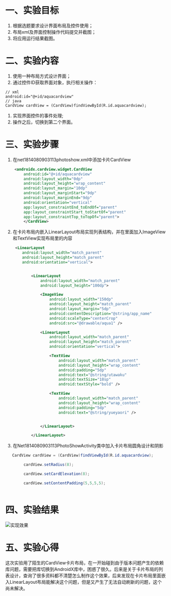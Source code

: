 # 一、实验目标

 1. 根据选题要求设计界面布局及控件使用；
 2. 布局xml及界面控制操作代码提交并截图；
 3. 将应用运行结果截图。

 # 二、实验内容

 1. 使用一种布局方式设计界面；
 2. 通过控件ID获取界面对象，执行相关操作：

 ```
// xml
android:id="@+id/aquacardview"
// java
CardView cardView = (CardView)findViewById(R.id.aquacardview);

```

1. 实现界面控件的事件处理;
2. 操作之后，切换到第二个界面。

 # 三、实验步骤

 1. 在net1814080903113photoshow.xml中添加卡片CardView

```xml
    <androidx.cardview.widget.CardView
        android:id="@+id/aquacardview"
        android:layout_width="0dp"
        android:layout_height="wrap_content"
        android:layout_margin="10dp"
        android:layout_marginStart="9dp"
        android:layout_marginEnd="9dp"
        android:orientation="vertical"
        app:layout_constraintEnd_toEndOf="parent"
        app:layout_constraintStart_toStartOf="parent"
        app:layout_constraintTop_toTopOf="parent">
        </CardView>
```

2. 在卡片布局内嵌入LinearLayout布局实现列表结构，并在里面加入ImageView和TextView实现布局里的内容

    ```xml
     <LinearLayout
        android:layout_width="match_parent"
        android:layout_height="match_parent"
        android:orientation="vertical">


            <LinearLayout
                android:layout_width="match_parent"
                android:layout_height="100dp">

                <ImageView
                    android:layout_width="150dp"
                    android:layout_height="match_parent"
                    android:layout_margin="5dp"
                    android:contentDescription="@string/app_name"
                    android:scaleType="centerCrop"
                    android:src="@drawable/aqua1" />

                <LinearLayout
                    android:layout_width="match_parent"
                    android:layout_height="match_parent"
                    android:orientation="vertical">

                    <TextView
                        android:layout_width="match_parent"
                        android:layout_height="wrap_content"
                        android:padding="5dp"
                        android:text="@string/utawaku"
                        android:textSize="18sp"
                        android:textStyle="bold" />

                    <TextView
                        android:layout_width="match_parent"
                        android:layout_height="wrap_content"
                        android:padding="5dp"
                        android:text="@string/yueyaori" />


                </LinearLayout>

            </LinearLayout>
   ```
3. 在Net1814080903113PhotoShowActivity类中加入卡片布局圆角设计和阴影

```java
   CardView cardView = (CardView)findViewById(R.id.aquacardview);

        cardView.setRadius(8);

        cardView.setCardElevation(8);

        cardView.setContentPadding(5,5,5,5);
        
```        
 # 四、实验结果
 ![实现效果](https://github.com/Miraiiiii/android-labs-2020/blob/master/students/net1814080903113/test4.png)
 # 五、实验心得
 这次实验用了陌生的CardView卡片布局，在一开始碰到由于版本问题产生的依赖库问题，需要把库切换到AndroidX库中，困惑了很久。后来是关于卡片布局的列表设计，查询了很多资料都不清楚怎么制作这个效果，后来发现在卡片布局里面嵌入LinearLayout布局能解决这个问题，但是又产生了无法自动刷新的问题，这个尚未解决。
